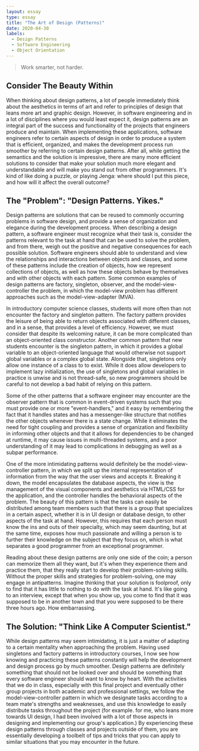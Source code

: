 ```yaml
---
layout: essay
type: essay
title: "The Art of Design (Patterns)"
date: 2020-04-30
labels:
  - Design Patterns
  - Software Engineering
  - Object Orientation
---
```


> Work smarter, not harder.

## Consider The Beauty Within
When thinking about design patterns, a lot of people immediately think about the aesthetics in terms of art and refer to 
principles of design that leans more art and graphic design. However, in software engineering and in a lot of disciplines 
where you would least expect it, design patterns are an integral part of the success and functionality of the projects that 
engineers produce and maintain. When implementing these applications, software engineers refer to certain aspects of design in 
order to produce a system that is efficient, organized, and makes the development process run smoother by referring to certain 
design patterns. After all, while getting the semantics and the solution is impressive, there are many more efficient 
solutions to consider that make your solution much more elegant and understandable and will make you stand out from other 
programmers. It's kind of like doing a puzzle, or playing Jenga: where should I put this piece, and how will it affect the 
overall outcome?

## The "Problem": "Design Patterns. Yikes."

Design patterns are solutions that can be reused to commonly occurring problems in software design, and provide a sense of 
organization and elegance during the development process. When describing a design pattern, a software engineer must recognize 
what their task is, consider the patterns relevant to the task at hand that can be used to solve the problem, and from there, 
weigh out the positive and negative consequences for each possible solution. Software engineers should able to understand and 
view the relationships and interactions between objects and classes, and some of these patterns include the creation of 
objects, how we represent collections of objects, as well as how these objects behave by themselves and with other objects 
with each pattern. Some common examples of design patterns are factory, singleton, observer, and the model-view-controller 
the problem, in which the model-view problem has different approaches such as the model-view-adapter (MVA).

In introductory computer science classes, students will more often than not encounter the factory and singleton pattern. The 
factory pattern provides the leisure of being able to return objects associated with different classes, and in a sense, that 
provides a level of efficiency. However, we must consider that despite its welcoming nature, it can be more complicated than 
an object-oriented class constructor. Another common pattern that new students encounter is the singleton pattern, in 
which it provides a global variable to an object-oriented language that would otherwise not support global 
variables or a complex global state. Alongside that, singletons only allow one instance of a class to to exist. While it does 
allow developers to implement lazy initialization, the use of singletons and global variables in practice is unwise and is 
not thread-safe, so new programmers should be careful to not develop a bad habit of relying on this pattern.

Some of the other patterns that a software engineer may encounter are the observer pattern that is common in event-driven 
systems such that you must provide one or more "event-handlers," and it easy by remembering the fact that it handles states 
and has a messenger-like structure that notifies the other objects whenever there is a state change. While it eliminates the 
need for tight coupling and provides a sense of organization and flexibility in informing other objects and that it allows for 
dependencies to be changed at runtime, it may cause issues in multi-threaded systems, and a poor understanding of it may lead 
to complications in debugging as well as a subpar performance. 

One of the more intimidating patterns would definitely be the model-view-controller pattern, in which we split up the internal 
representation of information from the way that the user views and accepts it. Breaking it down, the model encapsulates the 
database aspects, the view is the management of the visual components and aesthetics via HTML/CSS for the application, and the 
controller handles the behavioral aspects of the problem. The beauty of this pattern is that the tasks can easily be 
distributed among team members such that there is a group that specializes in a certain aspect, whether it is in UI design or 
database design, to other aspects of the task at hand. However, this requires that each person must know the ins and outs of 
their specialty, which may seem daunting, but at the same time, exposes how much passionate and willing a person is to further 
their knowledge on the subject that they focus on, which is what separates a good programmer from an exceptional programmer. 

Reading about these design patterns are only one side of the coin; a person can memorize them all they want, but it's when 
they experience them and practice them, that they really start to develop their problem-solving skills. Without the proper 
skills and strategies for problem-solving, one may engage in antipatterns. Imagine thinking that your solution is foolproof, 
only to find that it has little to nothing to do with the task at hand. It's like going to an interview, except that when you 
show up, you come to find that it was supposed to be in another town and that you were supposed to be there three hours ago. 
How embarrassing.

## The Solution: "Think Like A Computer Scientist."

While design patterns may seem intimidating, it is just a matter of adapting to a certain mentality when approaching the 
problem. Having used singletons and factory patterns in introductory courses, I now see how knowing and practicing these 
patterns constantly will help the development and design process go by much smoother. Design patterns are definitely something 
that should not be looked over and should be something that every software engineer should want to know by heart. With the 
activities that we do in class, especially with this final project and eventually other group projects in both academic and 
professional settings, we follow the model-view-controller pattern in which we designate tasks according to a team mate's 
strengths and weaknesses, and use this knowledge to easily distribute tasks throughout the project (for example. for me, who 
leans more towards UI design, I had been involved with a lot of those aspects in designing and implementing our group's 
application.) By experiencing these design patterns through classes and projects outside of them, you are essentially 
developing a toolbelt of tips and tricks that you can apply to similar situations that you may encounter in the future.

